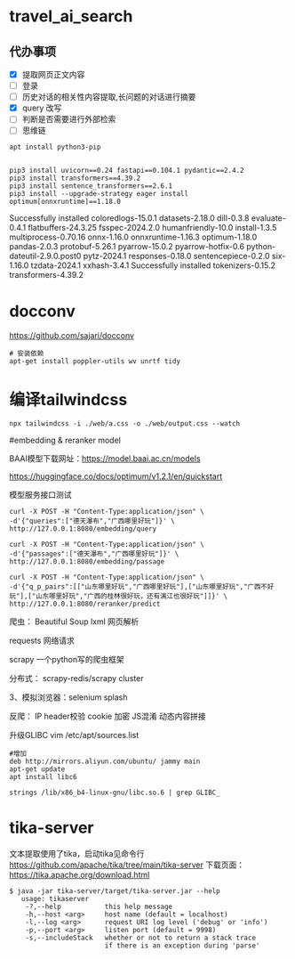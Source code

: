 # travel_ai_search
## 代办事项
- [x] 提取网页正文内容
- [ ] 登录
- [ ] 历史对话的相关性内容提取,长问题的对话进行摘要
- [x] query 改写
- [ ] 判断是否需要进行外部检索
- [ ] 思维链

```
apt install python3-pip


pip3 install uvicorn==0.24 fastapi==0.104.1 pydantic==2.4.2
pip3 install transformers==4.39.2
pip3 install sentence_transformers==2.6.1
pip3 install --upgrade-strategy eager install optimum[onnxruntime]==1.18.0
```

Successfully installed coloredlogs-15.0.1 datasets-2.18.0 dill-0.3.8 evaluate-0.4.1 flatbuffers-24.3.25 fsspec-2024.2.0 humanfriendly-10.0 install-1.3.5 multiprocess-0.70.16 onnx-1.16.0 onnxruntime-1.16.3 optimum-1.18.0 pandas-2.0.3 protobuf-5.26.1 pyarrow-15.0.2 pyarrow-hotfix-0.6 python-dateutil-2.9.0.post0 pytz-2024.1 responses-0.18.0 sentencepiece-0.2.0 six-1.16.0 tzdata-2024.1 xxhash-3.4.1
Successfully installed tokenizers-0.15.2 transformers-4.39.2

# docconv
https://github.com/sajari/docconv
```
# 安装依赖
apt-get install poppler-utils wv unrtf tidy
```

# 编译tailwindcss
```
npx tailwindcss -i ./web/a.css -o ./web/output.css --watch
```

#embedding & reranker model

BAAI模型下载网址：https://model.baai.ac.cn/models
 

 https://huggingface.co/docs/optimum/v1.2.1/en/quickstart

模型服务接口测试
 ```
 curl -X POST -H "Content-Type:application/json" \
-d'{"queries":["德天瀑布","广西哪里好玩"]}' \
http://127.0.0.1:8080/embedding/query

curl -X POST -H "Content-Type:application/json" \
-d'{"passages":["德天瀑布","广西哪里好玩"]}' \
http://127.0.0.1:8080/embedding/passage

curl -X POST -H "Content-Type:application/json" \
-d'{"q_p_pairs":[["山东哪里好玩","广西哪里好玩"],["山东哪里好玩","广西不好玩"],["山东哪里好玩","广西的桂林很好玩，还有漓江也很好玩"]]}' \
http://127.0.0.1:8080/reranker/predict
```

爬虫：
Beautiful Soup   lxml 网页解析

requests 网络请求

scrapy 一个python写的爬虫框架

分布式： scrapy-redis/scrapy cluster


3、模拟浏览器：selenium   splash 

反爬： IP  header校验  cookie  加密   JS混淆   动态内容拼接

升级GLIBC 
vim /etc/apt/sources.list
```
#增加
deb http://mirrors.aliyun.com/ubuntu/ jammy main
apt-get update
apt install libc6

strings /lib/x86_b4-linux-gnu/libc.so.6 | grep GLIBC_
```

# tika-server
文本提取使用了tika，启动tika见命令行
https://github.com/apache/tika/tree/main/tika-server
下载页面：
https://tika.apache.org/download.html
```
$ java -jar tika-server/target/tika-server.jar --help
   usage: tikaserver
    -?,--help           this help message
    -h,--host <arg>     host name (default = localhost)
    -l,--log <arg>      request URI log level ('debug' or 'info')
    -p,--port <arg>     listen port (default = 9998)
    -s,--includeStack   whether or not to return a stack trace
                        if there is an exception during 'parse'
```

